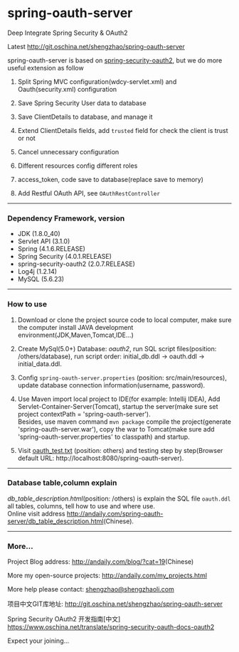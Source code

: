 # spring-oauth-server
Deep Integrate Spring Security &amp; OAuth2

<p>
    Latest <a href="http://git.oschina.net/shengzhao/spring-oauth-server">http://git.oschina.net/shengzhao/spring-oauth-server</a>
</p>

<p>
    spring-oauth-server is based on
    <a href="https://github.com/spring-projects/spring-security-oauth/tree/master/spring-security-oauth2">spring-security-oauth2</a>,
    but we do more useful extension as follow
</p>
<ol>
    <li><p>Split Spring MVC configuration(wdcy-servlet.xml) and Oauth(security.xml) configuration</p></li>
    <li><p>Save Spring Security User data to database</p></li>
    <li><p>Save ClientDetails to database, and manage it</p></li>
    <li><p>Extend ClientDetails fields, add <code>trusted</code> field for check the client is trust or not</p></li>
    <li><p>Cancel unnecessary configuration</p></li>
    <li><p>Different resources config different roles</p></li>
    <li><p>access_token, code save to database(replace save to memory)</p></li>
    <li><p>Add Restful OAuth API, see <code>OAuthRestController</code></p></li>
</ol>

<hr/>

<div>
    <h3>Dependency Framework, version</h3>
    <ul>
        <li>JDK (1.8.0_40)</li>
        <li>Servlet API (3.1.0)</li>
        <li>Spring (4.1.6.RELEASE)</li>
        <li>Spring Security (4.0.1.RELEASE)</li>
        <li>spring-security-oauth2 (2.0.7.RELEASE)</li>
        <li>Log4j (1.2.14)</li>
        <li>MySQL (5.6.23)</li>
    </ul>
</div>

<hr/>

<div>
    <h3>How to use</h3>
    <ol>
        <li><p>
            Download or clone the project source code to local computer,
            make sure the computer install JAVA development environment(JDK,Maven,Tomcat,IDE...)
        </p></li>
        <li><p>
            Create MySql(5.0+) Database: <em>oauth2</em>, run SQL script files(position: /others/database),
            run script order: initial_db.ddl -> oauth.ddl -> initial_data.ddl.
        </p></li>
        <li><p>
            Config <code>spring-oauth-server.properties</code> (position: src/main/resources), update database
            connection information(username, password).
        </p></li>
        <li><p>
            Use Maven import local project to IDE(for example: Intellij IDEA), Add Servlet-Container-Server(Tomcat),
            startup the server(make sure set project contextPath = 'spring-oauth-server').
            <br/>
            Besides, use maven command <code>mvn package</code> compile the project(generate 'spring-oauth-server.war'),
            copy the war to Tomcat(make sure add 'spring-oauth-server.properties' to classpath) and startup.
        </p></li>
        <li><p>
            Visit <a href="https://github.com/monkeyk/spring-oauth-server/blob/master/others/oauth_test.txt">oauth_test.txt</a> (position: others)
            and testing step by step(Browser default URL: http://localhost:8080/spring-oauth-server).
        </p></li>
    </ol>
</div>

<hr/>

<div>
    <h3>Database table,column explain</h3>
    <p>
        <em>db_table_description.html</em>(position: /others) is explain the SQL file <code>oauth.ddl</code> all tables, columns,
        tell how to use and where use.
        <br/>
        Online visit address
        <a href="http://andaily.com/spring-oauth-server/db_table_description.html">http://andaily.com/spring-oauth-server/db_table_description.html</a>(Chinese).
    </p>
</div>


<hr/>
<div>
    <h3>More...</h3>
    <p>Project Blog address: <a href="http://andaily.com/blog/?cat=19">http://andaily.com/blog/?cat=19</a>(Chinese)</p>
    <p>More my open-source projects: <a href="http://andaily.com/my_projects.html">http://andaily.com/my_projects.html</a></p>
    <p>More help please contact: <a href="mailto:shengzhao@shengzhaoli.com">shengzhao@shengzhaoli.com</a></p>
    <p>项目中文GIT库地址: <a href="http://git.oschina.net/shengzhao/spring-oauth-server">http://git.oschina.net/shengzhao/spring-oauth-server</a></p>
    <p>Spring Security OAuth2 开发指南[中文] <a href="https://www.oschina.net/translate/spring-security-oauth-docs-oauth2">https://www.oschina.net/translate/spring-security-oauth-docs-oauth2</a></p>
    <p>Expect your joining...</p>
</div>
